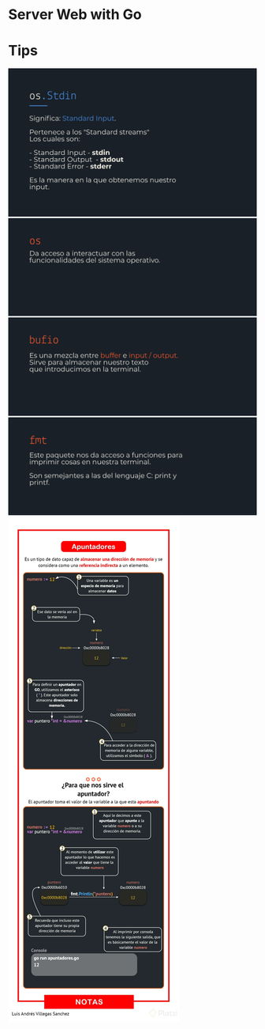 # Server Web with Go

# Tips
<img src="blobs/stdin.png"
     alt="Informacion de Stdin" />
<img src="blobs/os.png"
     alt="Informacion de Stdin" />
<img src="blobs/bifio.png"
     alt="Informacion de Stdin" />
<img src="blobs/fmt.png"
     alt="Informacion de Stdin" />
<img src="blobs/punteros.webp"
     alt="Informacion de Stdin" />